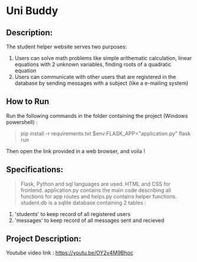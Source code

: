 #                                              Uni Buddy

## Description: 
The student helper website serves two purposes:
  1. Users can solve math problems like simple arithematic calculation, linear equations
     with 2 unknown variables, finding roots of a quadratic equation
  2. Users can communicate with other users that are registered in the database by
     sending messages with a subject (like a e-mailing system)

## How to Run
Run the following commands in the folder containing the project (Windows powershell) :
> pip install -r requirements.txt
> $env:FLASK_APP="application.py"
> flask run

Then open the link provided in a web browser, and voila !

## Specifications:
> Flask, Python and sql languages are used. HTML and CSS for frontend.
> application.py contains the main code describing all functions for app routes and helps.py contains helper
  functions.
> student.db is a sqlite database containing 2 tables :
  1. 'students' to keep record of all registered users
  2. 'messages' to keep record of all messages sent and recieved

## Project Description:
   Youtube video link : https://youtu.be/OY2v4M9Bhoc